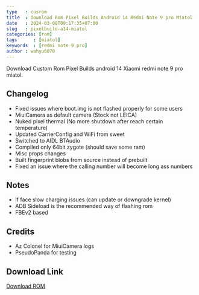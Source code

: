 ```yaml
---
type   : cusrom
title  : Download Rom Pixel Builds Android 14 Redmi Note 9 pro Miatol
date   : 2024-03-08T09:17:35+07:00
slug   : pixelbuild-a14-miatol
categories: [rom]
tags      : [miatol]
keywords  : [redmi note 9 pro]
author : wahyu6070
---
```


Download Custom Rom Pixel Builds android 14 Xiaomi redmi note 9 pro miatol.

## Changelog
- Fixed issues where boot.img is not flashed properly for some users
- MiuiCamera as default camera (Stock not LEICA)
- Nuked pixel thermal (No more shutdown after reach certain temperature)
- Updated CarrierConfig and WiFi from sweet
- Switched to AIDL BTAudio
- Compiled only 64bit zygote (should save some ram)
- Misc props changes
- Built fingerprint blobs from source instead of prebuilt
- Fixed an issue where the calling number will become long ass numbers

## Notes
- If face slow charging issues (can update or downgrade kernel)
- ADB Sideload is the recommended way of flashing rom
- FBEv2 based

## Credits
- Az Colonel for MiuiCamera logs
- PseudoPanda for testing
 

## Download Link
[Download ROM](https://pixelbuilds.org/download/miatoll)


